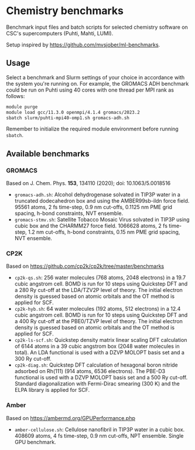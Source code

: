 # Chemistry benchmarks

Benchmark input files and batch scripts for selected chemistry
software on CSC's supercomputers (Puhti, Mahti, LUMI).

Setup inspired by <https://github.com/mvsjober/ml-benchmarks>.

## Usage

Select a benchmark and Slurm settings of your choice in accordance
with the system you're running on. For example, the GROMACS ADH
benchmark could be run on Puhti using 40 cores with one thread
per MPI rank as follows:

```bash
module purge
module load gcc/11.3.0 openmpi/4.1.4 gromacs/2023.2
sbatch slurm/puhti-mpi40-omp1.sh gromacs-adh.sh
```

Remember to initialize the required module environment before
running `sbatch`.

## Available benchmarks

### GROMACS

Based on J. Chem. Phys. **153**, 134110 (2020); doi: 10.1063/5.0018516

* `gromacs-adh.sh`: Alcohol dehydrogenase solvated in TIP3P water
  in a truncated dodecahedron box and using the AMBER99sb-ildn
  force field. 95561 atoms, 2 fs time-step, 0.9 nm cut-offs,
  0.1125 nm PME grid spacing, h-bond constraints, NVT ensemble.
* `gromacs-stmv.sh`: Satellite Tobacco Mosaic Virus solvated in TIP3P
  using cubic box and the CHARMM27 force field. 1066628 atoms,
  2 fs time-step, 1.2 nm cut-offs, h-bond constraints, 0.15 nm
  PME grid spacing, NVT ensemble.

### CP2K

Based on <https://github.com/cp2k/cp2k/tree/master/benchmarks>

* `cp2k-qs.sh`: 256 water molecules (768 atoms, 2048 electrons) in
  a 19.7 cubic angstrom cell. BOMD is run for 10 steps using
  Quickstep DFT and a 280 Ry cut-off at the LDA/TZV2P level of
  theory. The initial electron density is guessed based on atomic
  orbitals and the OT method is applied for SCF.
* `cp2k-hyb.sh`: 64 water molecules (192 atoms, 512 electrons) in
  a 12.4 cubic angstrom cell. BOMD is run for 10 steps using
  Quickstep DFT and a 400 Ry cut-off at the PBE0/TZVP level of
  theory. The initial electron density is guessed based on atomic
  orbitals and the OT method is applied for SCF.
* `cp2k-ls-scf.sh`: Quickstep density matrix linear scaling DFT
  calculation of 6144 atoms in a 39 cubic angstrom box (2048 water
  molecules in total). An LDA functional is used with a DZVP MOLOPT
  basis set and a 300 Ry cut-off.
* `cp2k-diag.sh`: Quickstep DFT calculation of hexagonal boron
  nitride adsorbed on Rh(111) (914 atoms, 6536 electrons). The PBE-D3
  functional is used with a DZVP MOLOPT basis set and a 500 Ry cut-off.
  Standard diagonalization with Fermi-Dirac smearing (300 K) and the
  ELPA library is applied for SCF.

### Amber

Based on <https://ambermd.org/GPUPerformance.php>

* `amber-cellulose.sh`: Cellulose nanofibril in TIP3P water
  in a cubic box. 408609 atoms, 4 fs time-step, 0.9 nm cut-offs,
  NPT ensemble. Single GPU benchmark.
